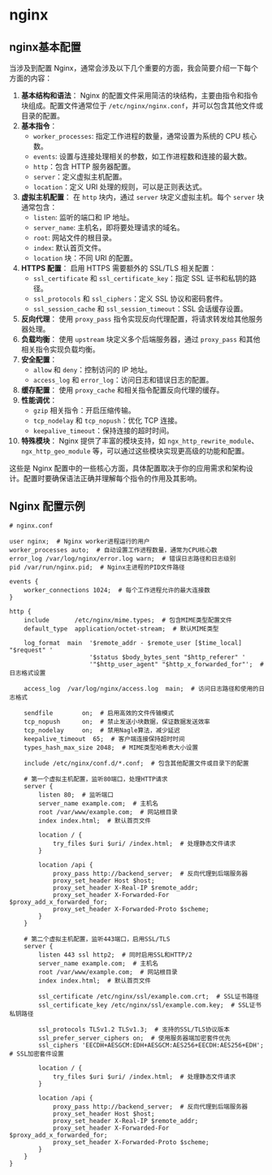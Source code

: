 # nginx

## nginx基本配置

当涉及到配置 Nginx，通常会涉及以下几个重要的方面，我会简要介绍一下每个方面的内容：

1. **基本结构和语法**： Nginx 的配置文件采用简洁的块结构，主要由指令和指令块组成。配置文件通常位于 `/etc/nginx/nginx.conf`，并可以包含其他文件或目录的配置。
2. **基本指令**：
   - `worker_processes`: 指定工作进程的数量，通常设置为系统的 CPU 核心数。
   - `events`: 设置与连接处理相关的参数，如工作进程数和连接的最大数。
   - `http`：包含 HTTP 服务器配置。
   - `server`：定义虚拟主机配置。
   - `location`：定义 URI 处理的规则，可以是正则表达式。
3. **虚拟主机配置**： 在 `http` 块内，通过 `server` 块定义虚拟主机。每个 `server` 块通常包含：
   - `listen`: 监听的端口和 IP 地址。
   - `server_name`: 主机名，即将要处理请求的域名。
   - `root`: 网站文件的根目录。
   - `index`: 默认首页文件。
   - `location` 块：不同 URI 的配置。
4. **HTTPS 配置**： 启用 HTTPS 需要额外的 SSL/TLS 相关配置：
   - `ssl_certificate` 和 `ssl_certificate_key`：指定 SSL 证书和私钥的路径。
   - `ssl_protocols` 和 `ssl_ciphers`：定义 SSL 协议和密码套件。
   - `ssl_session_cache` 和 `ssl_session_timeout`：SSL 会话缓存设置。
5. **反向代理**： 使用 `proxy_pass` 指令实现反向代理配置，将请求转发给其他服务器处理。
6. **负载均衡**： 使用 `upstream` 块定义多个后端服务器，通过 `proxy_pass` 和其他相关指令实现负载均衡。
7. **安全配置**：
   - `allow` 和 `deny`：控制访问的 IP 地址。
   - `access_log` 和 `error_log`：访问日志和错误日志的配置。
8. **缓存配置**： 使用 `proxy_cache` 和相关指令配置反向代理的缓存。
9. **性能调优**：
   - `gzip` 相关指令：开启压缩传输。
   - `tcp_nodelay` 和 `tcp_nopush`：优化 TCP 连接。
   - `keepalive_timeout`：保持连接的超时时间。
10. **特殊模块**： Nginx 提供了丰富的模块支持，如 `ngx_http_rewrite_module`、`ngx_http_geo_module` 等，可以通过这些模块实现更高级的功能和配置。

这些是 Nginx 配置中的一些核心方面，具体配置取决于你的应用需求和架构设计。配置时要确保语法正确并理解每个指令的作用及其影响。

## Nginx 配置示例

```nginx
# nginx.conf

user nginx;  # Nginx worker进程运行的用户
worker_processes auto;  # 自动设置工作进程数量，通常为CPU核心数
error_log /var/log/nginx/error.log warn;  # 错误日志路径和日志级别
pid /var/run/nginx.pid;  # Nginx主进程的PID文件路径

events {
    worker_connections 1024;  # 每个工作进程允许的最大连接数
}

http {
    include       /etc/nginx/mime.types;  # 包含MIME类型配置文件
    default_type  application/octet-stream;  # 默认MIME类型

    log_format  main  '$remote_addr - $remote_user [$time_local] "$request" '
                      '$status $body_bytes_sent "$http_referer" '
                      '"$http_user_agent" "$http_x_forwarded_for"';  # 日志格式设置

    access_log  /var/log/nginx/access.log  main;  # 访问日志路径和使用的日志格式

    sendfile        on;  # 启用高效的文件传输模式
    tcp_nopush      on;  # 禁止发送小块数据，保证数据发送效率
    tcp_nodelay     on;  # 禁用Nagle算法，减少延迟
    keepalive_timeout  65;  # 客户端连接保持超时时间
    types_hash_max_size 2048;  # MIME类型哈希表大小设置

    include /etc/nginx/conf.d/*.conf;  # 包含其他配置文件或目录下的配置

    # 第一个虚拟主机配置，监听80端口，处理HTTP请求
    server {
        listen 80;  # 监听端口
        server_name example.com;  # 主机名
        root /var/www/example.com;  # 网站根目录
        index index.html;  # 默认首页文件

        location / {
            try_files $uri $uri/ /index.html;  # 处理静态文件请求
        }

        location /api {
            proxy_pass http://backend_server;  # 反向代理到后端服务器
            proxy_set_header Host $host;
            proxy_set_header X-Real-IP $remote_addr;
            proxy_set_header X-Forwarded-For $proxy_add_x_forwarded_for;
            proxy_set_header X-Forwarded-Proto $scheme;
        }
    }

    # 第二个虚拟主机配置，监听443端口，启用SSL/TLS
    server {
        listen 443 ssl http2;  # 同时启用SSL和HTTP/2
        server_name example.com;  # 主机名
        root /var/www/example.com;  # 网站根目录
        index index.html;  # 默认首页文件

        ssl_certificate /etc/nginx/ssl/example.com.crt;  # SSL证书路径
        ssl_certificate_key /etc/nginx/ssl/example.com.key;  # SSL证书私钥路径

        ssl_protocols TLSv1.2 TLSv1.3;  # 支持的SSL/TLS协议版本
        ssl_prefer_server_ciphers on;  # 使用服务器端加密套件优先
        ssl_ciphers 'EECDH+AESGCM:EDH+AESGCM:AES256+EECDH:AES256+EDH';  # SSL加密套件设置

        location / {
            try_files $uri $uri/ /index.html;  # 处理静态文件请求
        }

        location /api {
            proxy_pass http://backend_server;  # 反向代理到后端服务器
            proxy_set_header Host $host;
            proxy_set_header X-Real-IP $remote_addr;
            proxy_set_header X-Forwarded-For $proxy_add_x_forwarded_for;
            proxy_set_header X-Forwarded-Proto $scheme;
        }
    }
}
```

